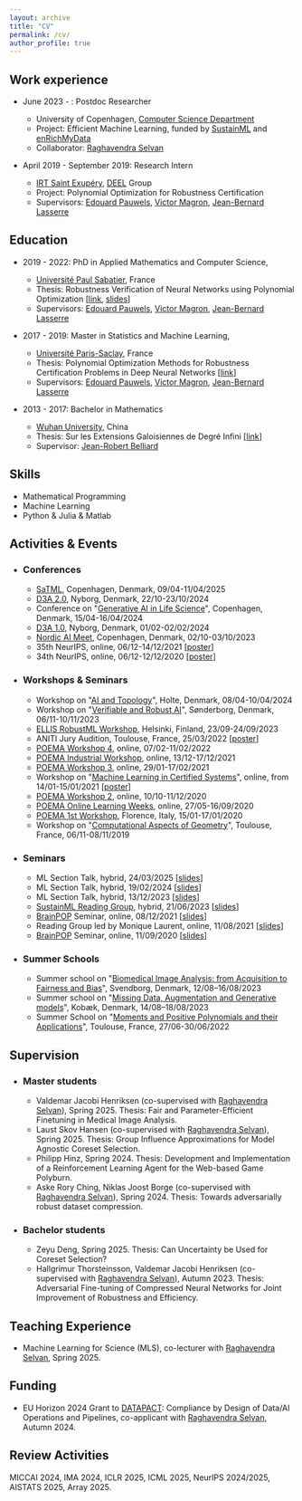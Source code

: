 ```yaml
---
layout: archive
title: "CV"
permalink: /cv/
author_profile: true
---
```


Work experience
---
* June 2023 - : Postdoc Researcher
  * University of Copenhagen, [Computer Science Department](https://di.ku.dk/english/)
  * Project: Efficient Machine Learning, funded by [SustainML](https://sustainml.eu/) and [enRichMyData](https://enrichmydata.eu/)
  * Collaborator: [Raghavendra Selvan](https://raghavian.github.io/)

* April 2019 - September 2019: Research Intern
  * [IRT Saint Exupéry](https://www.irt-saintexupery.com/), [DEEL](https://www.deel.ai/) Group
  * Project: Polynomial Optimization for Robustness Certification
  * Supervisors: [Edouard Pauwels](https://www.irit.fr/~Edouard.Pauwels/), [Victor Magron](https://homepages.laas.fr/vmagron/), [Jean-Bernard Lasserre](https://homepages.laas.fr/lasserre/drupal/home/)

Education
---
* 2019 - 2022: PhD in Applied Mathematics and Computer Science, 
  * [Université Paul Sabatier](https://www.univ-tlse3.fr/), France
  * Thesis: Robustness Verification of Neural Networks using Polynomial Optimization [[link](https://theses.hal.science/tel-04008562/document), [slides](http://tongchen779.github.io/files/PhD_defense.pdf)]
  * Supervisors: [Edouard Pauwels](https://www.irit.fr/~Edouard.Pauwels/), [Victor Magron](https://homepages.laas.fr/vmagron/), [Jean-Bernard Lasserre](https://homepages.laas.fr/lasserre/drupal/home/)
  
* 2017 - 2019: Master in Statistics and Machine Learning, 
  * [Université Paris-Saclay](https://www.imo.universite-paris-saclay.fr/en/), France
  * Thesis: Polynomial Optimization Methods for Robustness Certification Problems in Deep Neural Networks [[link](http://tongchen779.github.io/files/Master_thesis.pdf)]
  * Supervisors: [Edouard Pauwels](https://www.irit.fr/~Edouard.Pauwels/), [Victor Magron](https://homepages.laas.fr/vmagron/), [Jean-Bernard Lasserre](https://homepages.laas.fr/lasserre/drupal/home/)

* 2013 - 2017: Bachelor in Mathematics
  * [Wuhan University](http://maths.whu.edu.cn/Englishversion/index.htm), China
  * Thesis: Sur les Extensions Galoisiennes de Degré Infini [[link](http://tongchen779.github.io/files/Bachelor_thesis.pdf)]
  * Supervisor: [Jean-Robert Belliard](https://jrbelliard.perso.math.cnrs.fr/)

Skills
---
* Mathematical Programming
* Machine Learning
* Python & Julia & Matlab

## Activities & Events

  * ### Conferences
    * [SaTML](https://satml.org/2025/), Copenhagen, Denmark, 09/04-11/04/2025
    * [D3A 2.0](https://d3aconference.dk/d3a-2-0/), Nyborg, Denmark, 22/10-23/10/2024
    * Conference on "[Generative AI in Life Science](https://genlife.dk/)", Copenhagen, Denmark, 15/04-16/04/2024
    * [D3A 1.0](https://d3aconference.dk/d3a-1-0/), Nyborg, Denmark, 01/02-02/02/2024
    * [Nordic AI Meet](https://2023.nordicaimeet.com/), Copenhagen, Denmark, 02/10-03/10/2023
    * 35th NeurIPS, online, 06/12-14/12/2021 [[poster](http://tongchen779.github.io/files/poster_nips2021.pdf)]
    * 34th NeurIPS, online, 06/12-12/12/2020 [[poster](http://tongchen779.github.io/files/poster_nips2020.pdf)]

  * ### Workshops & Seminars
    * Workshop on "[AI and Topology](https://di.ku.dk/english/event-calendar-2024/international-workshop-on-ai-and-topology/)", Holte, Denmark, 08/04-10/04/2024
    * Workshop on "[Verifiable and Robust AI](https://direc.dk/workshop-on-verifiable-and-robust-ai-2/)", Sønderborg, Denmark, 06/11-10/11/2023
    * [ELLIS RobustML Workshop](https://sites.google.com/view/ellis-robust-ml-workshop/home), Helsinki, Finland, 23/09-24/09/2023
    * ANITI Jury Audition, Toulouse, France, 25/03/2022 [[poster](http://tongchen779.github.io/files/poster_ANITI.pdf)]
    * [POEMA Workshop 4](http://poema-network.eu/index.php/news-and-events/project-workshops/16-poema-workshop-4), online, 07/02-11/02/2022
    * [POEMA Industrial Workshop](http://poema-network.eu/index.php/news-and-events/project-workshops/15-poema-industrial-workshop), online, 13/12-17/12/2021
    * [POEMA Workshop 3](http://poema-network.eu/index.php/news-and-events/project-workshops/9-poema-workshop-3), online, 29/01-17/02/2021
    * Workshop on "[Machine Learning in Certified Systems](https://mlcertifiedsystems.deel.ai/)", online, from 14/01-15/01/2021 [[poster](http://tongchen779.github.io/files/poster_nips2020.pdf)]
    * [POEMA Workshop 2](http://poema-network.eu/index.php/news-and-events/project-workshops/6-poema-learning-week-and-2nd-workshop), online, 10/10-11/12/2020 
    * [POEMA Online Learning Weeks](http://poema-network.eu/index.php/news-and-events/project-workshops/7-poema-online-learning-weeks), online, 27/05-16/09/2020
    * [POEMA 1st Workshop](http://poema-network.eu/index.php/news-and-events/project-workshops/2-poema-1st-workshop), Florence, Italy, 15/01-17/01/2020
    * Workshop on "[Computational Aspects of Geometry](https://perso.math.univ-toulouse.fr/statistics-geometry-and-topology/accueil/computational-aspects-of-geometry/)", Toulouse, France, 06/11-08/11/2019

  * ### Seminars
    * ML Section Talk, hybrid, 24/03/2025 [[slides](http://tongchen779.github.io/files/presentation_section25.pdf)]
    * ML Section Talk, hybrid, 19/02/2024 [[slides](http://tongchen779.github.io/files/presentation_section24.pdf)]
    * ML Section Talk, hybrid, 13/12/2023 [[slides](http://tongchen779.github.io/files/presentation_section23.pdf)]
    * [SustainML Reading Group](https://github.com/saintslab/SustainableML), hybrid, 21/06/2023 [[slides](http://tongchen779.github.io/files/presentation_image.pdf)]
    * [BrainPOP](https://homepages.laas.fr/vmagron/brainpop.html) Seminar, online, 08/12/2021 [[slides](http://tongchen779.github.io/files/presentation_brainpop_zonotope.pdf)]
    * Reading Group led by Monique Laurent, online, 11/08/2021 [[slides](http://tongchen779.github.io/files/presentation_reading.pdf)]
    * [BrainPOP](https://homepages.laas.fr/vmagron/brainpop.html) Seminar, online, 11/09/2020 [[slides](http://tongchen779.github.io/files/presentation_brainpop_lip.pdf)]

  * ### Summer Schools
    * Summer school on "[Biomedical Image Analysis: from Acquisition to Fairness and Bias](https://biomed.compute.dtu.dk/)", Svendborg, Denmark, 12/08–16/08/2023
    * Summer school on "[Missing Data, Augmentation and Generative models](https://missing-data.compute.dtu.dk/)", Kobæk, Denmark, 14/08–18/08/2023
    * Summer School on "[Moments and Positive Polynomials and their Applications](https://indico.math.cnrs.fr/event/7624/)", Toulouse, France, 27/06-30/06/2022

  
## Supervision

  * ### Master students
    * Valdemar Jacobi Henriksen (co-supervised with [Raghavendra Selvan](https://raghavian.github.io/)), Spring 2025. Thesis: Fair and Parameter-Efficient Finetuning in Medical Image Analysis.
    * Laust Skov Hansen (co-supervised with [Raghavendra Selvan](https://raghavian.github.io/)), Spring 2025. Thesis: Group Influence Approximations for Model Agnostic Coreset Selection.
    * Philipp Hinz, Spring 2024. Thesis: Development and Implementation of a Reinforcement Learning Agent for the Web-based Game Polyburn.
    * Aske Rory Ching, Niklas Joost Borge (co-supervised with [Raghavendra Selvan](https://raghavian.github.io/)), Spring 2024. Thesis: Towards adversarially robust dataset compression.

  * ### Bachelor students
    * Zeyu Deng, Spring 2025. Thesis: Can Uncertainty be Used for Coreset Selection?
    * Hallgrimur Thorsteinsson, Valdemar Jacobi Henriksen (co-supervised with [Raghavendra Selvan](https://raghavian.github.io/)), Autumn 2023. Thesis: Adversarial Fine-tuning of Compressed Neural Networks for Joint Improvement of Robustness and Efficiency.

## Teaching Experience
  * Machine Learning for Science (MLS), co-lecturer with [Raghavendra Selvan](https://raghavian.github.io/), Spring 2025.

## Funding
  * EU Horizon 2024 Grant to [DATAPACT](https://datapact.eu/): Compliance by Design of Data/AI Operations and Pipelines, co-applicant with [Raghavendra Selvan](https://raghavian.github.io/), Autumn 2024.

## Review Activities

MICCAI 2024, IMA 2024, ICLR 2025, ICML 2025, NeurIPS 2024/2025, AISTATS 2025, Array 2025.